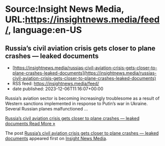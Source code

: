 # Source:Insight News Media, URL:https://insightnews.media/feed/, language:en-US

## Russia’s civil aviation crisis gets closer to plane crashes — leaked documents
 - [https://insightnews.media/russias-civil-aviation-crisis-gets-closer-to-plane-crashes-leaked-documents](https://insightnews.media/russias-civil-aviation-crisis-gets-closer-to-plane-crashes-leaked-documents)
 - RSS feed: https://insightnews.media/feed/
 - date published: 2023-12-06T11:16:07+00:00

<p>Russia&#8217;s aviation sector is becoming increasingly troublesome as a result of Western sanctions implemented in response to Putin&#8217;s war in Ukraine. Several Russian planes malfunctioned &#8230;</p>
<p class="read-more"> <a class="ast-button" href="https://insightnews.media/russias-civil-aviation-crisis-gets-closer-to-plane-crashes-leaked-documents/"> <span class="screen-reader-text">Russia&#8217;s civil aviation crisis gets closer to plane crashes — leaked documents</span> Read More »</a></p>
<p>The post <a href="https://insightnews.media/russias-civil-aviation-crisis-gets-closer-to-plane-crashes-leaked-documents/">Russia&#8217;s civil aviation crisis gets closer to plane crashes — leaked documents</a> appeared first on <a href="https://insightnews.media">Insight News Media</a>.</p>

